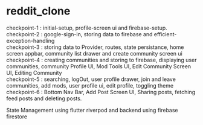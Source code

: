 # reddit_clone

checkpoint-1 : initial-setup, profile-screen ui and firebase-setup. <br />
checkpoint-2 : google-sign-in, storing data to firebase and efficient-exception-handling <br />
checkpoint-3 : storing data to Provider, routes, state persistance, home screen appbar, community list drawer and create community screen ui <br/>
checkpoint-4 : creating communities and storing to firebase, displaying user communities, community Profile UI, Mod Tools UI, Edit Community Screen UI, Editing Community <br/>
checkpoint-5 : searching, logOut, user profile drawer, join and leave communities, add mods, user profile ui, edit profile, toggling theme<br/>
checkpoint-6 : Bottom Nav Bar, Add Post Screen UI, Sharing posts, fetching feed posts and deleting posts.<br/>

State Management using flutter riverpod and backend using firebase firestore
